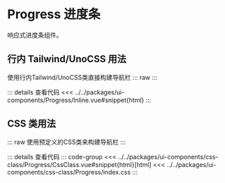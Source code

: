 # Progress 进度条

响应式进度条组件。

<script setup>
  import CssProgress from 'ui-components/css-class/Progress/CssClass.vue'
  import InlineProgress from 'ui-components/Progress/Inline.vue'
</script>

## 行内 Tailwind/UnoCSS 用法
使用行内Tailwind/UnoCSS类直接构建导航栏
::: raw
<InlineProgress />
:::

::: details 查看代码
<<< ../../packages/ui-components/Progress/Inline.vue#snippet{html}
:::

## CSS 类用法
::: raw
使用预定义的CSS类来构建导航栏
<CssProgress />
:::

::: details 查看代码
::: code-group
<<< ../../packages/ui-components/css-class/Progress/CssClass.vue#snippet{html}[html]
<<< ../../packages/ui-components/css-class/Progress/index.css
:::
